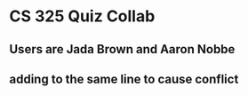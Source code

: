 # CS 325 Quiz Collab

## Users are Jada Brown and Aaron Nobbe

## adding to the same line to cause conflict